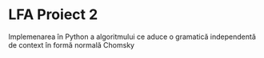 # LFA Proiect 2
Implemenarea în Python a algoritmului ce aduce o gramatică independentă de context în formă normală Chomsky
 

